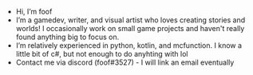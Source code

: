 - Hi, I’m foof
- I’m a gamedev, writer, and visual artist who loves creating stories and worlds! I occasionally work on small game projects and haven't really found anything big to focus on.
- I’m relatively experienced in python, kotlin, and mcfunction. I know a little bit of c#, but not enough to do anyhting with lol
- Contact me via discord (foof#3527) - I will link an email eventually

